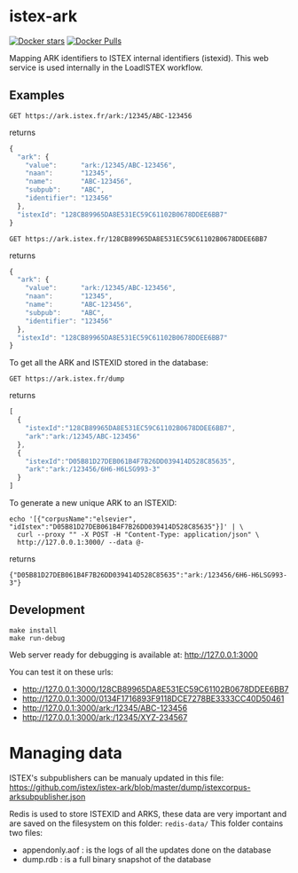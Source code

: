 # istex-ark

[![Docker stars](https://img.shields.io/docker/stars/istex/istex-ark.svg)](https://registry.hub.docker.com/u/istex/istex-ark/)
[![Docker Pulls](https://img.shields.io/docker/pulls/istex/istex-ark.svg)](https://registry.hub.docker.com/u/istex/istex-ark/)

Mapping ARK identifiers to ISTEX internal identifiers (istexid). This web service is used internally in the LoadISTEX workflow.

## Examples

```
GET https://ark.istex.fr/ark:/12345/ABC-123456
```

returns

```javascript
{
  "ark": {
    "value":      "ark:/12345/ABC-123456",
    "naan":       "12345",
    "name":       "ABC-123456",
    "subpub":     "ABC",
    "identifier": "123456"
  },
  "istexId": "128CB89965DA8E531EC59C61102B0678DDEE6BB7"
}
```

```
GET https://ark.istex.fr/128CB89965DA8E531EC59C61102B0678DDEE6BB7
```

returns

```javascript
{
  "ark": {
    "value":      "ark:/12345/ABC-123456",
    "naan":       "12345",
    "name":       "ABC-123456",
    "subpub":     "ABC",
    "identifier": "123456"
  },
  "istexId": "128CB89965DA8E531EC59C61102B0678DDEE6BB7"
}
```

To get all the ARK and ISTEXID stored in the database:

```
GET https://ark.istex.fr/dump
```

returns

```javascript
[
  {
    "istexId":"128CB89965DA8E531EC59C61102B0678DDEE6BB7",
    "ark":"ark:/12345/ABC-123456"
  },
  {
    "istexId":"D05B81D27DEB061B4F7B26DD039414D528C85635",
    "ark":"ark:/123456/6H6-H6LSG993-3"
  }
]
```

To generate a new unique ARK to an ISTEXID:

```
echo '[{"corpusName":"elsevier", "idIstex":"D05B81D27DEB061B4F7B26DD039414D528C85635"}]' | \
  curl --proxy "" -X POST -H "Content-Type: application/json" \
  http://127.0.0.1:3000/ --data @-
```

returns

```
{"D05B81D27DEB061B4F7B26DD039414D528C85635":"ark:/123456/6H6-H6LSG993-3"}
```

## Development

```
make install
make run-debug
```

Web server ready for debugging is available at: http://127.0.0.1:3000

You can test it on these urls:
- http://127.0.0.1:3000/128CB89965DA8E531EC59C61102B0678DDEE6BB7
- http://127.0.0.1:3000/0134F1716893F9118DCE7278BE3333CC40D50461
- http://127.0.0.1:3000/ark:/12345/ABC-123456
- http://127.0.0.1:3000/ark:/12345/XYZ-234567

# Managing data

ISTEX's subpublishers can be manualy updated in this file:
https://github.com/istex/istex-ark/blob/master/dump/istexcorpus-arksubpublisher.json

Redis is used to store ISTEXID and ARKS, these data are very important and are saved on the filesystem on this folder: ``redis-data/``
This folder contains two files:

- appendonly.aof : is the logs of all the updates done on the database
- dump.rdb : is a full binary snapshot of the database
